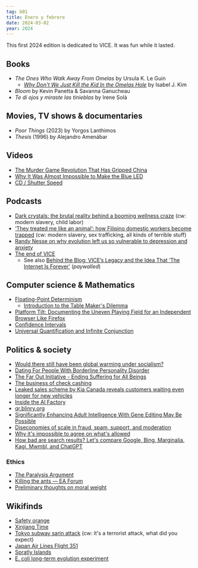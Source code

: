 ```yaml
---
tag: b01
title: Enero y febrero
date: 2024-03-02
year: 2024
---
```


This first 2024 edition is dedicated to VICE. It was fun while it lasted.

## Books

- *The Ones Who Walk Away From Omelas* by Ursula K. Le Guin
  - [*Why Don't We Just Kill the Kid In the Omelas Hole*](https://clarkesworldmagazine.com/kim_02_24/) by Isabel J. Kim
- *Bloom* by Kevin Panetta & Savanna Ganucheau
- *Te di ojos y miraste las tinieblas* by Irene Solà

## Movies, TV shows & documentaries

- *Poor Things* (2023) by Yorgos Lanthimos
- *Thesis* (1996) by Alejandro Amenábar

## Videos

- [The Murder Game Revolution That Has Gripped China](https://www.youtube.com/watch?v=6_dlxbGUNNQ)
- [Why It Was Almost Impossible to Make the Blue LED](https://www.youtube.com/watch?v=AF8d72mA41M)
- [CD / Shutter Speed](https://www.youtube.com/watch?v=28S47EE_opA)

## Podcasts

- [Dark crystals: the brutal reality behind a booming wellness craze](https://www.theguardian.com/news/audio/2019/oct/04/dark-crystals-the-brutal-reality-behind-a-booming-wellness-craze-podcast) (cw: modern slavery, child labor)
- [‘They treated me like an animal’: how Filipino domestic workers become trapped](https://www.theguardian.com/news/audio/2024/jan/15/they-treated-me-like-an-animal-how-filipino-domestic-workers-become-trapped-podcast) (cw: modern slavery, sex trafficking, all kinds of terrible stuff)
- [Randy Nesse on why evolution left us so vulnerable to depression and anxiety](https://80000hours.org/podcast/episodes/randy-nesse-evolutionary-medicine-psychiatry/)
- [The end of VICE](https://shows.acast.com/cyber/episodes/the-end-of-vice)
  - See also [Behind the Blog: VICE’s Legacy and the Idea That ‘The Internet Is Forever’](https://www.404media.co/behind-the-blog-vices-legacy-and-the-idea-that-the-internet-is-forever/) (*paywalled*)

## Computer science & Mathematics

- [Floating-Point Determinism](https://randomascii.wordpress.com/2013/07/16/floating-point-determinism/)
  - [Introduction to the Table Maker's Dilemma](http://perso.ens-lyon.fr/jean-michel.muller/Intro-to-TMD.htm)
- [Platform Tilt: Documenting the Uneven Playing Field for an Independent Browser Like Firefox](https://blog.mozilla.org/netpolicy/2024/01/19/platform-tilt/)
- [Confidence Intervals](https://sami.boo/post/statistics/confidence-intervals/)
- [Universal Quantification and Infinite Conjunction](https://www.hedonisticlearning.com/posts/universal-quantification-and-infinite-conjunction.html)

## Politics & society

- [Would there still have been global warming under socialism?](https://www.newstatesman.com/ideas/2023/07/global-warming-socialism-capitalism)
- [Dating For People With Borderline Personality Disorder](https://thingofthings.substack.com/p/dating-for-people-with-borderline)
- [The Far Out Initiative - Ending Suffering for All Beings](https://faroutinitiative.com/)
- [The business of check cashing](https://www.bitsaboutmoney.com/archive/the-business-of-check-cashing/)
- [Leaked sales scheme by Kia Canada reveals customers waiting even longer for new vehicles](https://www.cbc.ca/news/canada/kia-canada-car-sales-1.7063216)
- [Inside the AI Factory](https://nymag.com/intelligencer/article/ai-artificial-intelligence-humans-technology-business-factory.html)
- [qr.blinry.org](https://qr.blinry.org/)
- [Significantly Enhancing Adult Intelligence With Gene Editing May Be Possible](https://www.lesswrong.com/posts/JEhW3HDMKzekDShva/significantly-enhancing-adult-intelligence-with-gene-editing)
- [Diseconomies of scale in fraud, spam, support, and moderation](https://danluu.com/diseconomies-scale/)
- [Why it's impossible to agree on what's allowed](https://danluu.com/impossible-agree/)
- [How bad are search results? Let's compare Google, Bing, Marginalia, Kagi, Mwmbl, and ChatGPT](https://danluu.com/seo-spam/)

### Ethics 

- [The Paralysis Argument](https://globalprioritiesinstitute.org/wp-content/uploads/2019/MacAskill_Mogensen_Paralysis_Argument.pdf)
- [Killing the ants — EA Forum](https://forum.effectivealtruism.org/posts/3hqXxzFRSZqRFPCTv/killing-the-ants)
- [Preliminary thoughts on moral weight](https://www.lesswrong.com/posts/2jTQTxYNwo6zb3Kyp/preliminary-thoughts-on-moral-weight)

## Wikifinds

- [Safety orange](https://en.wikipedia.org/wiki/Safety_orange)
- [Xinjiang Time](https://en.wikipedia.org/wiki/Xinjiang_Time)
- [Tokyo subway sarin attack](https://en.wikipedia.org/wiki/Tokyo_subway_sarin_attack) (cw: it's a terrorist attack, what did you expect)
- [Japan Air Lines Flight 351](https://en.wikipedia.org/wiki/Japan_Air_Lines_Flight_351)
- [Spratly Islands](https://en.wikipedia.org/wiki/Spratly_Islands)
- [E. coli long-term evolution experiment](https://en.wikipedia.org/wiki/E._coli_long-term_evolution_experiment)

